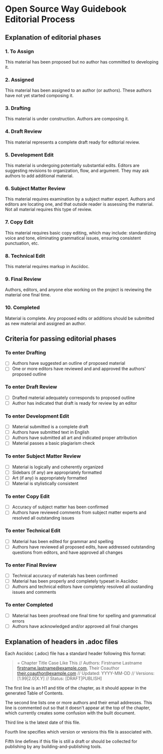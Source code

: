 # Open Source Way Guidebook Editorial Process

## Explanation of editorial phases

### 1. To Assign
This material has been proposed but no author has committed to developing it.

### 2. Assigned
This material has been assigned to an author (or authors). These authors have not yet started composing it.

### 3. Drafting
This material is under construction. Authors are composing it.

### 4. Draft Review
This material represents a complete draft ready for editorial review.

### 5. Development Edit
This material is undergoing potentially substantial edits. Editors are suggesting revisions to organization, flow, and argument. They may ask authors to add additional material.

### 6. Subject Matter Review
This material requires examination by a subject matter expert. Authors and editors are locating one, and that outside reader is assessing the material. Not all material requires this type of review.

### 7. Copy Edit
This material requires basic copy editing, which may include: standardizing voice and tone, eliminating grammatical issues, ensuring consistent punctuation, etc.

### 8. Technical Edit
This material requires markup in Asciidoc.

### 9. Final Review
Authors, editors, and anyone else working on the project is reviewing the material one final time.

### 10. Completed
Material is complete. Any proposed edits or additions should be submitted as new material and assigned an author.

## Criteria for passing editorial phases

### To enter Drafting

- [ ] Authors have suggested an outline of proposed material
- [ ] One or more editors have reviewed and and approved the authors' proposed outline

### To enter Draft Review

- [ ] Drafted material adequately corresponds to proposed outline
- [ ] Author has indicated that draft is ready for review by an editor

### To enter Development Edit

- [ ] Material submitted is a complete draft
- [ ] Authors have submitted text in English
- [ ] Authors have submitted all art and indicated proper attribution
- [ ] Material passes a basic plagiarism check

### To enter Subject Matter Review

- [ ] Material is logically and coherently organized
- [ ] Sidebars (if any) are appropriately formatted
- [ ] Art (if any) is appropriately formatted
- [ ] Material is stylistically consistent

### To enter Copy Edit

- [ ] Accuracy of subject matter has been confirmed
- [ ] Authors have reviewed comments from subject matter experts and resolved all outstanding issues

### To enter Technical Edit

- [ ] Material has been edited for grammar and spelling
- [ ] Authors have reviewed all proposed edits, have addressed outstanding questions from editors, and have approved all changes

### To enter Final Review

- [ ] Technical accuracy of materials has been confirmed
- [ ] Material has been properly and completely typeset in Asciidoc
- [ ] Authors and technical editors have completely resolved all oustanding issues and comments

### To enter Completed

- [ ] Material has been proofread one final time for spelling and grammatical errors
- [ ] Authors have acknowledged and/or approved all final changes

## Explanation of headers in .adoc files

Each Asciidoc (.adoc) file has a standard header following this format:

> = Chapter Title Case Like This
> // Authors: Firstname Lastname <firstname.lastname@example.com>, Their Coauthor <their.coauthor@example.com>
> // Updated: YYYY-MM-DD
> // Versions: [1.99|2.0|X.Y]
> // Status: [DRAFT|PUBLISH]

The first line is an H1 and title of the chapter, as it should appear in the generated Table of Contents.

The second line lists one or more authors and their email addresses. This line is commented out so that it doesn't appear at the top of the chapter, which currently creates some confusion with the built document.

Third line is the latest date of this file.

Fourth line specifies which version or versions this file is associated with.

Fifth line defines if this file is still a draft or should be collected for publishing by any building-and-publishing tools.